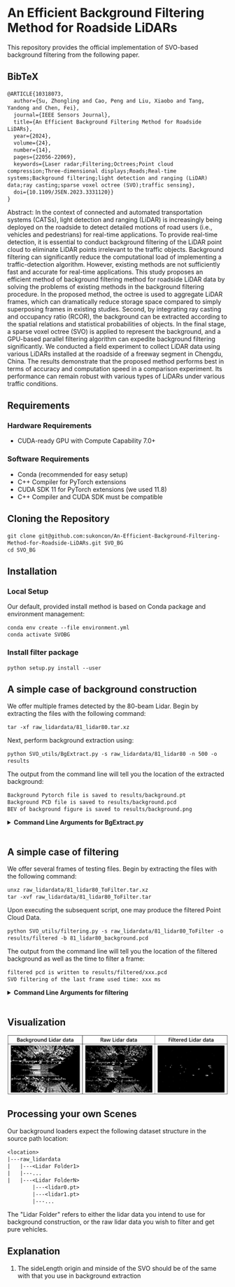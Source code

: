 # An Efficient Background Filtering Method for Roadside LiDARs

This repository provides the official implementation of SVO-based background filtering from the following paper.

<section class="section" id="BibTeX">
  <div class="container is-max-desktop content">
    <h2 class="title">BibTeX</h2>
    <pre><code>@ARTICLE{10318073,
  author={Su, Zhongling and Cao, Peng and Liu, Xiaobo and Tang, Yandong and Chen, Fei},
  journal={IEEE Sensors Journal}, 
  title={An Efficient Background Filtering Method for Roadside LiDARs}, 
  year={2024},
  volume={24},
  number={14},
  pages={22056-22069},
  keywords={Laser radar;Filtering;Octrees;Point cloud compression;Three-dimensional displays;Roads;Real-time systems;Background filtering;light detection and ranging (LiDAR) data;ray casting;sparse voxel octree (SVO);traffic sensing},
  doi={10.1109/JSEN.2023.3331120}}
}</code></pre>
  </div>
</section>

Abstract:
In the context of connected and automated transportation systems (CATSs), light detection and ranging (LiDAR) is increasingly being deployed on the roadside to detect detailed motions of road users (i.e., vehicles and pedestrians) for real-time applications. To provide real-time detection, it is essential to conduct background filtering of the LiDAR point cloud to eliminate LiDAR points irrelevant to the traffic objects. Background filtering can significantly reduce the computational load of implementing a traffic-detection algorithm. However, existing methods are not sufficiently fast and accurate for real-time applications. This study proposes an efficient method of background filtering method for roadside LiDAR data by solving the problems of existing methods in the background filtering procedure. In the proposed method, the octree is used to aggregate LiDAR frames, which can dramatically reduce storage space compared to simply superposing frames in existing studies. Second, by integrating ray casting and occupancy ratio (RCOR), the background can be extracted according to the spatial relations and statistical probabilities of objects. In the final stage, a sparse voxel octree (SVO) is applied to represent the background, and a GPU-based parallel filtering algorithm can expedite background filtering significantly. We conducted a field experiment to collect LiDAR data using various LiDARs installed at the roadside of a freeway segment in Chengdu, China. The results demonstrate that the proposed method performs best in terms of accuracy and computation speed in a comparison experiment. Its performance can remain robust with various types of LiDARs under various traffic conditions.

## Requirements
### Hardware Requirements
- CUDA-ready GPU with Compute Capability 7.0+
### Software Requirements
- Conda (recommended for easy setup)
- C++ Compiler for PyTorch extensions
- CUDA SDK 11 for PyTorch extensions (we used 11.8)
- C++ Compiler and CUDA SDK must be compatible

## Cloning the Repository
```
git clone git@github.com:sukoncon/An-Efficient-Background-Filtering-Method-for-Roadside-LiDARs.git SVO_BG
cd SVO_BG
```

## Installation
### Local Setup

Our default, provided install method is based on Conda package and environment management:
```shell
conda env create --file environment.yml
conda activate SVOBG
```

### Install filter package
```
python setup.py install --user
```

## A simple case of background construction
We offer multiple frames detected by the 80-beam Lidar. Begin by extracting the files with the following command:
```
tar -xf raw_lidardata/81_lidar80.tar.xz 
```
Next, perform background extraction using:
```
python SVO_utils/BgExtract.py -s raw_lidardata/81_lidar80 -n 500 -o results
```
The output from the command line will tell you the location of the extracted background:
```
Background Pytorch file is saved to results/background.pt
Background PCD file is saved to results/background.pcd
BEV of background figure is saved to results/background.png
```
<details>
<summary><span style="font-weight: bold;">Command Line Arguments for BgExtract.py</span></summary>
  
  #### --source_path / -s
  Path of lidar data.
  #### --Tocc 
  Threshold of occupancy ratio, ```0.1``` by default.
  #### --num_frames / -n
  Number of frames to construct background.
  #### --sideLength
  Sidelength of the root voxel, ```128``` by default.
  #### --minSide
  Sidelength of the leave voxel, ```0.5``` by default.
  #### --output_path / -o
  Path of background lidar data.
</details>
<br>

## A simple case of filtering
We offer several frames of testing files. Begin by extracting the files with the following command:
```
unxz raw_lidardata/81_lidar80_ToFilter.tar.xz
tar -xvf raw_lidardata/81_lidar80_ToFilter.tar 
```
Upon executing the subsequent script, one may produce the filtered Point Cloud Data.
```
python SVO_utils/filtering.py -s raw_lidardata/81_lidar80_ToFilter -o results/filtered -b 81_lidar80_background.pcd
```
The output from the command line will tell you the location of the filtered background as well as the time to filter a frame:
```
filtered pcd is written to results/filtered/xxx.pcd
SVO filtering of the last frame used time: xxx ms
```
<details>
<summary><span style="font-weight: bold;">Command Line Arguments for filtering</span></summary>
  
  #### --source_path / -s
  Path of lidar data to be filtered.
  #### --background/ -b
  Path of background lidar data.
  #### --sideLength
  Sidelength of the root voxel, ```128``` by default.
  #### --minSide
  Sidelength of the leave voxel, ```0.5``` by default.
  #### --output_path / -o
  Path of filtered lidar data.
</details>
<br>

## Visualization
![Images](images.png)

## Processing your own Scenes
Our background loaders expect the following dataset structure in the source path location:
```
<location>
|---raw_lidardata
|   |---<Lidar Folder1>
|   |---...
|   |---<Lidar FolderN>
        |---<lidar0.pt>
        |---<lidar1.pt>
        |---...
```
The "Lidar Folder" refers to either the lidar data you intend to use for background construction, or the raw lidar data you wish to filter and get pure vehicles.

## Explanation
1. The sideLength origin and minside of the SVO should be of the same with that you use in background extraction

